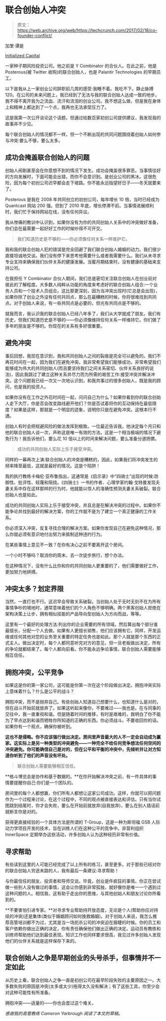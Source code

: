 # 联合创始人冲突

> 原文：<https://web.archive.org/web/https://techcrunch.com/2017/02/18/co-founder-conflict/>

加里·谭是

[Initialized Capital](https://web.archive.org/web/20230327191638/http://initialized.com/)

一家种子期风险投资公司。他之前是 Y Combinator 的合伙人。在此之前，他是 Posterous(被 Twitter 收购)的联合创始人，也是 Palantir Technologies 的早期员工。

以下是我从上一家创业公司辞职前几周的感受:我睡不着。我吃不下。静止脉搏 120。在公司的未来问题上，我已经到了无法与我的联合创始人达成一致的地步。我不得不离开我为之流血、流汗和流泪的创业公司。我不想这么做，但是我在身体上和精神上都达到了一个点，我再也无法承受压力了。

这是我第一次公开谈论这个话题，但通过给数百家初创公司提供建议，我发现我的故事并不少见。

每个联合创始人的情况都不一样，但一个不断出现的共同问题围绕着创始人如何参与冲突:要么不够，要么太多。

## 成功会掩盖联合创始人的问题

创始人闹剧甚至会在你意想不到的情况下发生。成功会掩盖很多罪恶。当事情往好的方向发展时，下面可能会出错，而你不会意识到。是创业公司的黑冰。这很危险，因为每个初创公司迟早都会走下坡路。你不能永远指望好日子——冬天就要来了。

Posterous 是我在 2008 年共同创立的初创公司，每年增长 10 倍，当时已经成为 Quantcast 网站 200 强。但到了 2010 年底，增长停滞不前。当事情进展顺利时，我们忙于保持网站在线，没有任何异议。

我从惨痛的教训中认识到，如果你没有为你的共同创始人关系中的冲突做好准备，你们会在最需要一起好好工作的时候吵得不可开交。

> 我们知道历史是不够的——你必须像任何关系一样维护它。

我和我的联合创始人犯的错误是完全回避了我们联合创始人婚姻的动力。我们很少直接坦诚地交谈。我们没有停下来思考他需要什么或者我需要什么。我们从未寻求专业支持来确保我们伙伴关系的健康发展。当蜜月期结束时，没有健康的基础来支持公司。

在我担任 Y Combinator 合伙人期间，我们总是密切关注联合创始人在创业前对彼此的了解程度。大多数人纯粹从功能的角度来考虑好的联合创始人组合:一个业务人员和一个技术人员组合。这比那更深刻，因为当冲突出现时(它总是会出现)，如果你除了创业之外没有任何共同点，那么在最糟糕的时候，你将很难找到共同点。对于创始人来说，有一些共同点是必要的，但光有共同点是不够的。

就我而言，我认识我的联合创始人已经八年多了，我们从大学就成了朋友。我们有历史，但我们知道历史是不够的——你必须像维持任何关系一样维持它。你们做了多年的朋友是不够的。你现在的关系有多好很重要。

## 避免冲突

事后回想，我现在意识到，我和共同创始人之间的裂痕是完全可以避免的。我们不再花时间在一起，因为我们在避免冲突。我非常希望我们能够成功，非常希望我们能够成为伟大的共同创始人(而且要坚持我们之间关系密切、伙伴关系良好的说法)，因此我跳过了建立这种关系并尽力而为所需的艰苦工作:接受冲突并解决冲突。这个问题我已经一次又一次地认识到，和我共事过的很多创始人，既是我的顾问，也是我的投资人。

如果你没有在工作之外花时间在一起，问问自己为什么？如果你看到你的联合创始人走下大厅，你是否会改变路线避开他们？你是否试着将你的互动保持在最低限度？如果是这样，那就是一个明显的迹象，说明你只是在避免冲突。这根本行不通。

创始人有时会把规避风险的做法发挥到极致。一位最近告诉我，他决定每个月只和他的联合创始人谈一次，声称这是唯一有效的方法。这是一个相当极端的情况下避免行为！我告诉他们，要么花 10 倍以上的时间来解决问题，要么准备分道扬镳。

> 成功的共同创始人实际上乐于接受冲突。

同样的一幕再次上演:联合创始人的冲突是糟糕的，因此，如果我们将冲突发生的频率降至最低，这就是最好的情况。这是个陷阱！

我的执行教练卡梅伦·亚布鲁指出，这通常是《启示录》中“四骑士”出现的时候:防御性、批评性、轻蔑和阻挠。《四骑士》一书的作者、心理学家约翰·戈特曼发现夫妻关系中存在这样那样的行为时，他就能以惊人的准确性预测夫妻关系破裂。联合创始人也是如此。

成功的共同创始人实际上乐于接受冲突，并且总是在解决冲突的过程中。如果你不能争论并找到最好的解决方案，你的工作就不是为了建立一个真正健康的工作关系。

你必须深入冲突，反复寻找合理的解决方案。如果你发现自己在避免这种情况，那么你就必须有意识地付出努力来抵制这种违约行为。

在某些事情上意见不一致？在你有决心之前不要离开这个房间。

一个小时不够吗？取消你的周末，去一次徒步旅行，想个办法。

在这种情况下，没有什么比你和你的共同创始人更重要的了，他们需要做好工作，更加努力地拼搏。

## 冲突太多？划定界限

当然，一直打也不行。这迟早会导致关系破裂。当创始人处于无时无刻不在为所有事情争吵的境地时，通常意味着他们的个人角色不够明确。两个黑客创始人拒绝在架构决策上让步，拥有相似技能的产品导向型创始人为方向而战，等等。

这里有一个最好的处理方法:列出你的企业需要的所有领域。然后算出每个部分谁最擅长，分配一个人去做。如果有人更擅长销售，他们应该拥有它。同样，开发运维或任何其他对您的业务至关重要的特定任务也是如此。那个人就是那个东西的正式主人。做出决定时，每个人都同意听完对方的意见，但一旦老板做出决定，所有的争论就都结束了。每个人都向前看。你不能永远争论事情，联合创始人需要能够相互信任。

## 拥抱冲突，公平竞争

如果这是你的第一家公司，这可能是你第一次在这个阶段做出决定。拥抱冲突实际上意味着什么？什么是公平的战斗？

拥抱冲突，而不是抛弃自己。有些创始人知道自己想要什么，也知道什么是对的，但在战斗开始前就放弃了。如果这听起来像你，不要难过——我也是。在与同事的交往中，我一直重视和谐。但是随着时间的推移，有时是艰难的，我明白了你不能为了早点达到和谐而牺牲你所知道的正确的东西。你必须战斗。不要收回你的话。如果你有一个观点，确保你被听到。

**这也不是侵略。你不应该强行做出决定。房间里声音最大的人不一定会自动成为赢家。这实际上是另一种类型的冲突避免——一种完全不给任何竞争想法任何空间的冲突避免。你可能确信自己是对的，但在公平和平衡的冲突中，先倾听并让对方知道你听到了他们的声音没有坏处。**

> 联合创始人需要能够相互信任。

**格斗博览会是协作和基于数据的。**在你开始解决冲突之前，有一件具体的事情要提醒你自己:你们是一个团队的。

房间里的每个人都想赢，你们所有人都想让这家公司成功。这样，你就可以把问题作为一个过程来讨论，在这个过程中，不同的观点被直接表达和评估。只有当你试图跳到结尾时，你才会失败，要么在开始前就放弃(自我放弃)，要么在别人插话前就断言你是对的。

获得更直接经验的一个具体方法是所谓的 T-Group，这是一种为斯坦福 GSB 人际动力学项目开发的技术，旨在训练人们在这种公平的竞争中。非营利组织 InnerSpace 定期举办这些活动，许多创始人认为这种经历非常有价值。

## 寻求帮助

有些读到这里的人可能已经完成了以上所有的练习，甚至更多。对于那些已经对你的联合创始人穷途末路的人，我有最后一条建议:寻求帮助！

与你最信任的朋友、投资者和导师交谈。毕竟，创业是件疯狂的事情。你正在尝试做一些别人没有做过的事情，这会让你感到非常孤独，就好像你是唯一一个遇到过这种问题的人。相信我，这有助于走出你的思维，与其他创始人和朋友讨论你所看到的。

**不要害怕引进专家。**对寻求专业帮助持开放态度，无论是个人(帮助你应对持续的冲突)还是集体(类似于婚姻顾问如何挽救婚姻)。对于创始人来说，我怎么推荐高管培训都不为过，尤其是当一场扼杀公司的冲突迫在眉睫的时候。你的员工和客户依赖你做出正确的决定，你有责任确保他们做出正确的决定。运动员有教练和训练师帮助他们达到最佳表现。知识工作也同样要求很高，我见过许多创始人发现他们的伙伴关系就是这样保存下来的。

## 联合创始人之争是早期创业的头号杀手，但事情并不一定如此

从历史上看，联合创始人之争一直是初创公司在最早阶段失败的主要原因之一。大多数失败的原因是冲突(太多或太少)拖得太久没有解决；有了这些工具，你至少会对这种可能性有所准备。

拥抱冲突——适量的——你也会度过这个难关。

*感谢我的高管教练 Cameron Yarbrough 阅读了本文的草稿。*